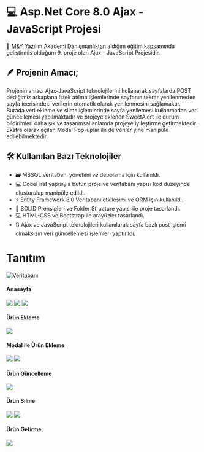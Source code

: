 # 💻 Asp.Net Core 8.0 Ajax - JavaScript Projesi
📢 M&Y Yazılım Akademi Danışmanlıktan aldığım eğitim kapsamında geliştirmiş olduğum 9. proje olan Ajax - JavaScript Projesidir.

## 🪶 Projenin Amacı;
Projenin amacı Ajax-JavaScript teknolojilerini kullanarak sayfalarda POST dediğimiz arkaplana istek atılma işlemlerinde sayfanın tekrar yenilenmeden sayfa içerisindeki verilerin otomatik olarak yenilenmesini sağlamaktır. Burada veri ekleme ve silme işlemlerinde sayfa yenilemesi kullanmadan veri güncellemesi yapılmaktadır ve projeye eklenen SweetAlert ile durum bildirimleri daha şık ve tasarımsal anlamda projeye iyileştirme getirmektedir. Ekstra olarak açılan Modal Pop-uplar ile de veriler yine manipüle edilebilmektedir. 

## 🛠️ Kullanılan Bazı Teknolojiler
* 🗃️ MSSQL veritabanı yönetimi ve depolama için kullanıldı.
* 💻 CodeFirst yapısıyla bütün proje ve veritabanı yapısı kod düzeyinde oluşturulup manipüle edildi.
* ⚡ Entity Framework 8.0 Veritabanı etkileşimi ve ORM için kullanıldı.
* 🧩 SOLID Prensipleri ve Folder Structure yapısı ile proje tasarlandı.
* 💻 HTML-CSS ve Bootstrap ile arayüzler tasarlandı.
* 🔃 Ajax ve JavaScript teknolojileri kullanılarak sayfa bazlı post işlemi olmaksızın veri güncellemesi işlemleri yaptırıldı.

# Tanıtım
![Veritabanı](https://github.com/batuhanyalin/AjaxProject/blob/master/AjaxProject/wwwroot/images/projectScreenShots/ajax-javascriptProject.gif)
#### Anasayfa
![](https://github.com/batuhanyalin/AjaxProject/blob/master/AjaxProject/wwwroot/images/projectScreenShots/ui_1.png?raw=true)
![](https://github.com/batuhanyalin/AjaxProject/blob/master/AjaxProject/wwwroot/images/projectScreenShots/ui_2.png?raw=true)
![](https://github.com/batuhanyalin/AjaxProject/blob/master/AjaxProject/wwwroot/images/projectScreenShots/ui_3.png?raw=true)
#### Ürün Ekleme
![](https://github.com/batuhanyalin/AjaxProject/blob/master/AjaxProject/wwwroot/images/projectScreenShots/createProduct.png?raw=true)
#### Modal ile Ürün Ekleme
![](https://github.com/batuhanyalin/AjaxProject/blob/master/AjaxProject/wwwroot/images/projectScreenShots/createProduct_Modal.png?raw=true)
![](https://github.com/batuhanyalin/AjaxProject/blob/master/AjaxProject/wwwroot/images/projectScreenShots/createProduct_Modal_Sweetalert.png?raw=true)
#### Ürün Güncelleme
![](https://github.com/batuhanyalin/AjaxProject/blob/master/AjaxProject/wwwroot/images/projectScreenShots/updateProduct_modal.png?raw=true)
#### Ürün Silme
![](https://github.com/batuhanyalin/AjaxProject/blob/master/AjaxProject/wwwroot/images/projectScreenShots/deleteProduct.png?raw=true)
![](https://github.com/batuhanyalin/AjaxProject/blob/master/AjaxProject/wwwroot/images/projectScreenShots/deleteProduct_Alert.png?raw=true)
#### Ürün Getirme
![](https://github.com/batuhanyalin/AjaxProject/blob/master/AjaxProject/wwwroot/images/projectScreenShots/getProduct.png?raw=true)




